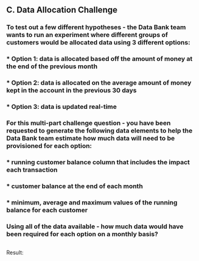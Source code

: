 ## C. Data Allocation Challenge

### To test out a few different hypotheses - the Data Bank team wants to run an experiment where different groups of customers would be allocated data using 3 different options:

###   * Option 1: data is allocated based off the amount of money at the end of the previous month
###   * Option 2: data is allocated on the average amount of money kept in the account in the previous 30 days
###   * Option 3: data is updated real-time

### For this multi-part challenge question - you have been requested to generate the following data elements to help the Data Bank team estimate how much data will need to be provisioned for each option:

###   * running customer balance column that includes the impact each transaction
###   * customer balance at the end of each month
###   * minimum, average and maximum values of the running balance for each customer

### Using all of the data available - how much data would have been required for each option on a monthly basis?


```SQL
```

Result:

<pre>

</pre>